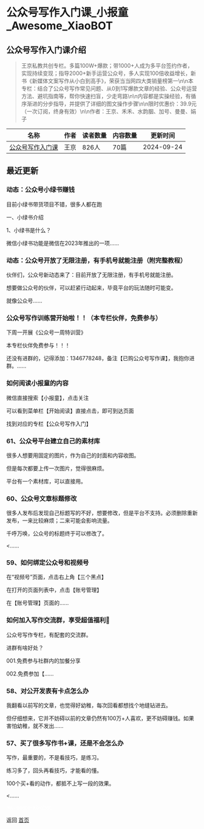 # 公众号写作入门课_小报童_Awesome_XiaoBOT

## 公众号写作入门课介绍
> 王京私教共创专栏。多篇100W+爆款；带1000+人成为多平台签约作者，实现持续变现；指导2000+新手运营公众号，多人实现100倍收益增长，新书《新媒体文案写作从小白到高手》，荣获当当网四大类销量榜第一\n\n本专栏：结合了公众号写作常见问题、从0到1写爆款文章的经验、公众号运营方法、避坑指南等，帮你快速扫盲，少走弯路\n\n内容都是实操经验，有循序渐进的分步指导，并提供了详细的图文操作步骤\n\n限时优惠价：39.9元（一次订阅，终身有效）\n\n作者：王京、禾禾、水韵胭、加号、曼曼、娟子  
  


|名称|作者|读者数量|内容数量|更新时间|
|---|---|---|---|---|
|[公众号写作入门课](https://xiaobot.net/p/1346778248?refer=0b133df9-27dc-423b-8101-639049001c13)|王京|826人|70篇|2024-09-24|

## 最近更新
### 动态：公众号小绿书赚钱

目前小绿书带货项目不错，很多人都在跑

一、小绿书介绍

1、小绿书是什么？

微信小绿书功能是微信在2023年推出的一项......

### 动态：公众号开放了无限注册，有手机号就能注册（附完整教程）

伙伴们，公众号新动态来了：目前开放了无限注册，有手机号就能注册。

想要做公众号的伙伴，可以赶紧行动起来，毕竟平台的玩法随时可能变。

就像公众号......

### 公众号写作训练营开始啦！！（本专栏伙伴，免费参与）

下周一开展《公众号一周特训营》

本专栏伙伴免费参与！！！

还没有进群的，记得添加：1346778248，备注【已购公众号写作课】，我抱你进群。......

### 如何阅读小报童的内容

微信直接搜索【小报童】，点击关注

可以看到菜单栏【开始阅读】直接点击，即可到达页面

找到对应的专栏【公众号写作入门】

### 61、公众号平台建立自己的素材库

很多人想要用固定的图片，作为自己的封面和内容收图。

但是每次都要上传一次图片，觉得很麻烦。

平台有一个素材库，可以直接用。

### 60、公众号文章标题修改

很多人发布后发现自己标题写的不好，想要修改，但是平台不支持。必须删除重新发布，一来比较麻烦；二来可能会影响流量。

千呼万唤，公众号的标题终于可以修改了。

<......

### 59、如何绑定公众号和视频号

在“视频号”页面，点击右上角【三个黑点】

在打开的页面列表中，点击【账号管理】

在【账号管理】页面的......

### 如何加入写作交流群，享受超值福利🎁

公众号写作专栏，有配套的交流群。

进群有啥好处？

001.免费参与社群内的加餐分享

002.免费参加【......

### 58、对公开发表有卡点怎么办

我翻看以前写的文章，也觉得好幼稚，每次回看都想找个地缝钻进去。



但仔细想来，它并不妨碍以前的文章仍然有100万+人喜欢，更不妨碍赚钱。如果害怕幼稚，就不发出......

### 57、买了很多写作书+课，还是不会怎么办

写作，最重要的，不是看技巧，是练习。



练习多了，回头再看技巧，才能看的懂。

100个买+看的动作，都抵不上写一段的效果。

<......


<a href="https://github.com/Reno9527/awesome-xiaobot" style="color: white; text-decoration: none;">awesome-xiaobot</a>

返回 [首页](../README.md)
